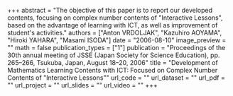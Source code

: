 +++
abstract = "The objective of this paper is to report our developed contents, focusing on complex number contents of \"Interactive Lessons\", based on the advantage of learning with ICT, as well as improvement of student's activities."
authors = ["Anton VRDOLJAK", "Kazuhiro AOYAMA", "Hiroki YAHARA", "Masami ISODA"]
date = "2006-08-10"
image_preview = ""
math = false
publication_types = ["1"]
publication = "Proceedings of the 30th annual meeting of JSSE (Japan Society for Science Education), pp. 265–266, Tsukuba, Japan, August 18–20, 2006"
title = "Development of Mathematics Learning Contents with ICT: Focused on Complex Number Contents of \"Interactive Lessons\""
url_code = ""
url_dataset = ""
url_pdf = ""
url_project = ""
url_slides = ""
url_video = ""
+++
